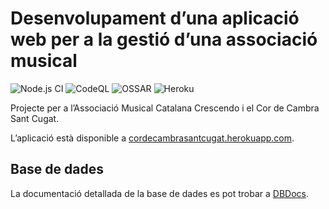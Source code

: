 # Desenvolupament d’una aplicació web per a la gestió d’una associació musical

![Node.js CI](https://github.com/albertms10/ccsc/workflows/Node.js%20CI/badge.svg)
![CodeQL](https://github.com/albertms10/ccsc/workflows/CodeQL/badge.svg)
![OSSAR](https://github.com/albertms10/ccsc/workflows/OSSAR/badge.svg)
![Heroku](https://heroku-badge.herokuapp.com/?app=cordecambrasantcugat&svg=1)

Projecte per a l’Associació Musical Catalana Crescendo i el Cor de Cambra Sant Cugat.

L’aplicació està disponible a [cordecambrasantcugat.herokuapp.com](https://cordecambrasantcugat.herokuapp.com).

## Base de dades

La documentació detallada de la base de dades es pot trobar a [DBDocs](https://dbdocs.io/albertms10/AMCC).
